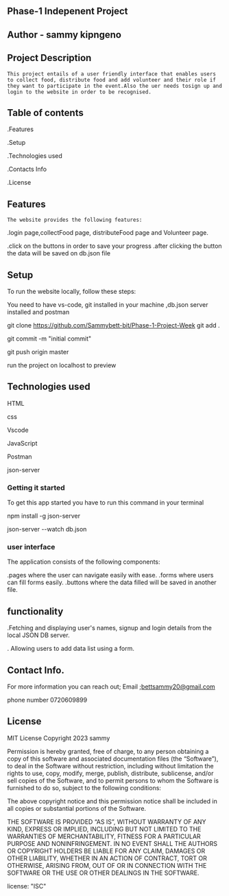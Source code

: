 ## Phase-1 Indepenent Project
## Author - sammy kipngeno

## Project Description
    This project entails of a user friendly interface that enables users to collect food, distribute food and add volunteer and their role if they want to participate in the event.Also the uer needs tosign up and login to the website in order to be recognised.
## Table of contents
.Features 

.Setup 

.Technologies used 

.Contacts Info 

.License

## Features
    The website provides the following features:

.login page,collectFood page, distributeFood page and Volunteer page.

.click on the buttons in order to save your progress
.after clicking the button the data will be saved on db.json file
## Setup
To run the website locally, follow these steps:

You need to have vs-code, git installed in your machine ,db.json server installed and postman

git clone https://github.com/Sammybett-bit/Phase-1-Project-Week
git add .

git commit -m "initial commit"

git push origin master

run the project on localhost to preview

## Technologies used
HTML

css

Vscode

JavaScript

Postman

json-server

### Getting it started

To get this app started you have to run this command in your terminal

   npm install -g json-server

   json-server --watch db.json

### user interface

The application consists of the following components:

.pages where the user can navigate easily with ease.
.forms where users can fill forms easily.
.buttons where the data filled will be saved in another file.

## functionality
.Fetching and displaying user's names, signup and login details from the local JSON DB server.
 
  . Allowing users to add data list using a form.

## Contact Info.
For more information you can reach out; Email ;bettsammy20@gmail.com

phone number 0720609899

## License
MIT License Copyright 2023 sammy

Permission is hereby granted, free of charge, to any person obtaining a copy of this software and associated documentation files (the “Software”), to deal in the Software without restriction, including without limitation the rights to use, copy, modify, merge, publish, distribute, sublicense, and/or sell copies of the Software, and to permit persons to whom the Software is furnished to do so, subject to the following conditions:

The above copyright notice and this permission notice shall be included in all copies or substantial portions of the Software.

THE SOFTWARE IS PROVIDED “AS IS”, WITHOUT WARRANTY OF ANY KIND, EXPRESS OR IMPLIED, INCLUDING BUT NOT LIMITED TO THE WARRANTIES OF MERCHANTABILITY, FITNESS FOR A PARTICULAR PURPOSE AND NONINFRINGEMENT. IN NO EVENT SHALL THE AUTHORS OR COPYRIGHT HOLDERS BE LIABLE FOR ANY CLAIM, DAMAGES OR OTHER LIABILITY, WHETHER IN AN ACTION OF CONTRACT, TORT OR OTHERWISE, ARISING FROM, OUT OF OR IN CONNECTION WITH THE SOFTWARE OR THE USE OR OTHER DEALINGS IN THE SOFTWARE.

license: "ISC"